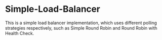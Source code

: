 # Simple-Load-Balancer
This is a simple load balancer implementation, which uses different polling strategies respectively, such as Simple Round Robin and Round Robin with Health Check.
